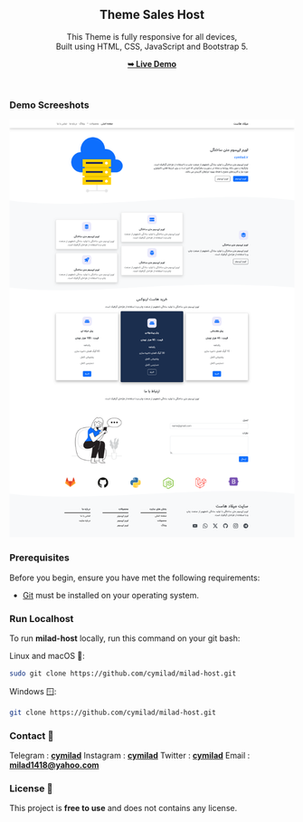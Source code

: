 <div align="center">
  <h2 align="center">Theme Sales Host</h2>
  
  This Theme is fully responsive for all devices, <br/> Built using HTML, CSS, JavaScript and Bootstrap 5.
  
  <a href="https://cymilad.ir/projects/hosting-panel/" target="_blank"><strong>➥ Live Demo</strong></a>
  
</div>


<br />

### Demo Screeshots

![Dashboard Desktop Demo](./images/milad-host.png)

### Prerequisites

Before you begin, ensure you have met the following requirements:

* [Git](https://git-scm.com/downloads "Download Git") must be installed on your operating system.

### Run Localhost

To run **milad-host** locally, run this command on your git bash:

Linux and macOS 🍏:

```bash
sudo git clone https://github.com/cymilad/milad-host.git
```

Windows 🪟:

```bash
git clone https://github.com/cymilad/milad-host.git
```

### Contact 💬 
Telegram : <a href="https://t.me/cymilad" target="_blank"><strong>cymilad</strong></a>
Instagram : <a href="https://instagram/cymilad" target="_blank"><strong>cymilad</strong></a>
Twitter : <a href="https://x.com/cymilad" target="_blank"><strong>cymilad</strong></a>
Email : <a href="malito:milad1418@yahoo.com" target="_blank"><strong>milad1418@yahoo.com</strong></a>

### License 🪪

This project is **free to use** and does not contains any license.
